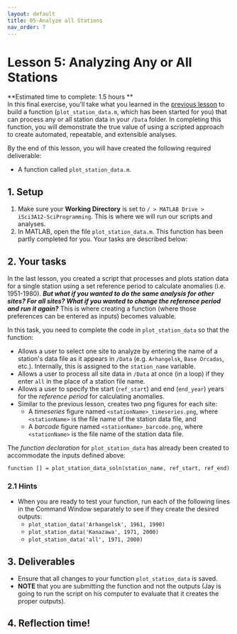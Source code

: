 ```yaml
---
layout: default
title: 05-Analyze all Stations
nav_order: 7
---
```


# Lesson 5: Analyzing Any or All Stations

**Estimated time to complete: 1.5 hours **  
In this final exercise, you'll take what you learned in the [previous lesson](lesson4) to build a function (```plot_station_data.m```, which has been started for you) that can process any or all station data in your ```/Data``` folder. In completing this function, you will demonstrate the true value of using a scripted approach to create automated, repeatable, and extensible analyses.

By the end of this lesson, you will have created the following required deliverable: 
- A function called ```plot_station_data.m```. 

## 1. Setup
1. Make sure your **Working Directory** is set to ```/ > MATLAB Drive > iSci3A12-SciProgramming```. This is where we will run our scripts and analyses. 
1. In MATLAB, open the file ```plot_station_data.m```. This function has been partly completed for you. Your tasks are described below: 

## 2. Your tasks
In the last lesson, you created a script that processes and plots station data for a single station using a set reference period to calculate anomalies (i.e. 1951-1980). ***But what if you wanted to do the same analysis for other sites? For all sites? What if you wanted to change the reference period and run it again?*** This is where creating a function (where those preferences can be entered as inputs) becomes valuable. 
  
In this task, you need to complete the code in ```plot_station_data``` so that the function: 
- Allows a user to select one site to analyze by entering the name of a station's data file as it appears in ```/Data``` (e.g. ```Arhangelsk```, ```Base Orcadas```, etc.). Internally, this is assigned to the ```station_name``` variable.
- Allows a user to process all site data in ```/Data``` at once (in a loop) if they enter ```all``` in the place of a station file name.  
- Allows a user to specify the start (```ref_start```) and end (```end_year```) years for the *reference period* for calculating anomalies.
- Similar to the previous lesson, creates two png figures for each site: 
  - A *timeseries* figure named ```<stationName>_timeseries.png```, where ```<stationName>``` is the file name of the station data file, and 
  - A *barcode* figure named ```<stationName>_barcode.png```, where ```<stationName>``` is the file name of the station data file.
  
The *function declaration* for ```plot_station_data``` has already been created to accommodate the inputs defined above: 
```
function [] = plot_station_data_soln(station_name, ref_start, ref_end)
```

### 2.1 Hints
- When you are ready to test your function, run each of the following lines in the Command Window separately to see if they create the desired outputs: 
  - ```plot_station_data('Arhangelsk', 1961, 1990)```
  - ```plot_station_data('Kanazawa', 1971, 2000)```
  - ```plot_station_data('all', 1971, 2000)```
  

## 3. Deliverables
- Ensure that all changes to your function ```plot_station_data``` is saved.
- **NOTE** that you are submitting the function and not the outputs (Jay is going to run the script on his computer to evaluate that it creates the proper outputs).

## 4. Reflection time! 

